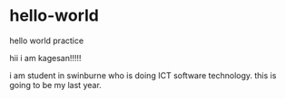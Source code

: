 # hello-world
hello world practice

hii i am kagesan!!!!!

i am student in swinburne who is doing ICT software technology.
this is going to be my last year.
